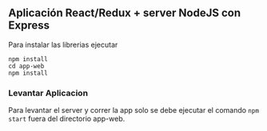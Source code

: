 ## Aplicación React/Redux + server NodeJS con Express

Para instalar las librerias ejecutar 
```
npm install
cd app-web
npm install
```

### Levantar Aplicacion

Para levantar el server y correr la app solo se debe ejecutar el comando ```npm start``` fuera del directorio app-web.
